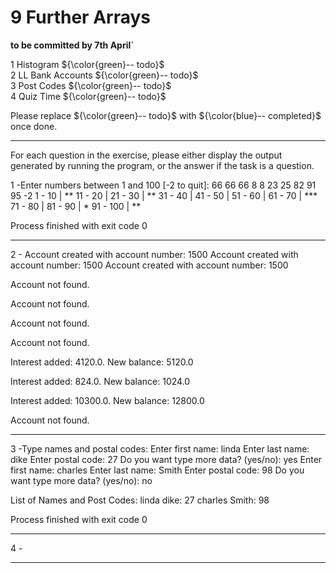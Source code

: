 # 9 Further Arrays

**to be committed by 7th April`**

1 Histogram   ${\color{green}-- todo}$\
2 LL Bank Accounts               ${\color{green}-- todo}$\
3 Post Codes   ${\color{green}-- todo}$\
4 Quiz Time  ${\color{green}-- todo}$

Please replace ${\color{green}-- todo}$ with ${\color{blue}-- completed}$ once done.

---

For each question in the exercise, please either display the output generated by running the program, or the answer if the task is a question.

1 -Enter numbers between 1 and 100 [-2 to quit]:
66
66
66
8
8
23
25
82
91
95
-2
1 - 10 | **
11 - 20 |
21 - 30 | **
31 - 40 |
41 - 50 |
51 - 60 |
61 - 70 | ***
71 - 80 |
81 - 90 | *
91 - 100 | **

Process finished with exit code 0

---

2 - Account created with account number: 1500
Account created with account number: 1500
Account created with account number: 1500

Account not found.

Account not found.


Account not found.

Account not found.


Interest added: 4120.0. New balance: 5120.0

Interest added: 824.0. New balance: 1024.0

Interest added: 10300.0. New balance: 12800.0


Account not found.

---

3 -Type names and postal codes:
Enter first name: linda
Enter last name: dike
Enter postal code: 27
Do you want type more data? (yes/no): yes
Enter first name: charles
Enter last name: Smith
Enter postal code: 98
Do you want type more data? (yes/no): no

List of Names and Post Codes:
linda dike: 27
charles Smith: 98

Process finished with exit code 0

---

4 -

---
